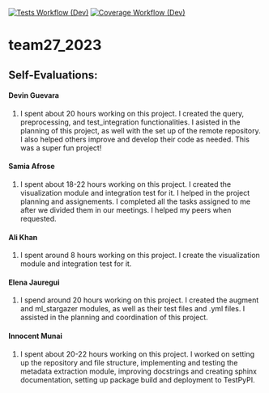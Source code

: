 [![Tests Workflow (Dev)](https://code.harvard.edu/CS107/team27_2023/actions/workflows/tests.yml/badge.svg?branch=dev)](https://code.harvard.edu/CS107/team27_2023/actions/workflows/tests.yml)
[![Coverage Workflow (Dev)](https://code.harvard.edu/CS107/team27_2023/actions/workflows/coverage.yml/badge.svg?branch=dev)](https://code.harvard.edu/CS107/team27_2023/actions/workflows/coverage.yml)

# team27_2023 

## Self-Evaluations:

#### Devin Guevara 
1. I spent about 20 hours working on this project. I created the query, preprocessing, and test_integration functionalities. I asisted in the planning of this project, as well with the set up of the remote repository. I also helped others improve and develop their code as needed. This was a super fun project!

#### Samia Afrose 
1. I spent about 18-22 hours working on this project. I created the visualization module and integration test for it. I helped in the project planning and assignements. I completed all the tasks assigned to me after we divided them in our meetings. I helped my peers when requested.

#### Ali Khan
1. I spent around 8 hours working on this project. I create the visualization module and integration test for it. 

#### Elena Jauregui
1. I spend around 20 hours working on this project. I created the augment and ml_stargazer modules, as well as their test files and .yml files. I assisted in the planning and coordination of this project. 

#### Innocent Munai
1. I spent about 20-22 hours working on this project. I worked on setting up the repository and file structure, implementing and testing the metadata extraction module, improving docstrings and creating sphinx documentation, setting up package build and deployment to TestPyPI.

